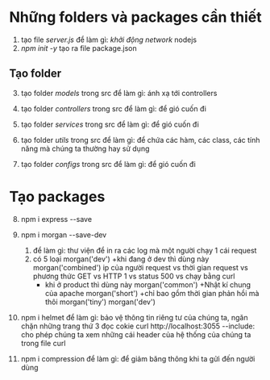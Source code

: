 # Những folders và packages cần thiết

1. tạo file _server.js_
   để làm gì: _khởi động network_ nodejs
2. _npm init -y_
   tạo ra file package.json

## Tạo folder

3. tạo folder _models_ trong src
   để làm gì: ánh xạ tới controllers

4. tạo folder _controllers_ trong src
   để làm gì: để gió cuốn đi

5. tạo folder _services_ trong src
   để làm gì: để gió cuốn đi

6. tạo folder _utils_ trong src
   để làm gì: để chứa các hàm, các class, các tính năng mà chúng ta thường hay sử dụng

7. tạo folder _configs_ trong src
   để làm gì: để gió cuốn đi

# Tạo packages

8. npm i express --save

9. npm i morgan --save-dev

   1. để làm gì: thư viện để in ra các log mà một người chạy 1 cái request
   2. có 5 loại
      morgan('dev')
      +khi đang ở dev thì dùng này
      morgan('combined')
      ip của người request vs thời gian request vs phương thức GET vs HTTP 1 vs status 500 vs chạy bằng curl
      - khi ở product thì dùng này
        morgan('common')
        +Nhật kí chung của apache
        morgan('short')
        +chỉ bao gồm thời gian phản hồi mà thôi
        morgan('tiny')
        morgan('dev')

10. npm i helmet
    để làm gì: bảo vệ thông tin riêng tư của chúng ta, ngăn chặn những trang thứ 3 đọc cokie
    curl http://localhost:3055 --include: cho phép chúng ta xem những cái header của hệ thống của chúng ta trong file curl

11. npm i compression
    để làm gì: để giảm băng thông khi ta gửi đến người dùng
